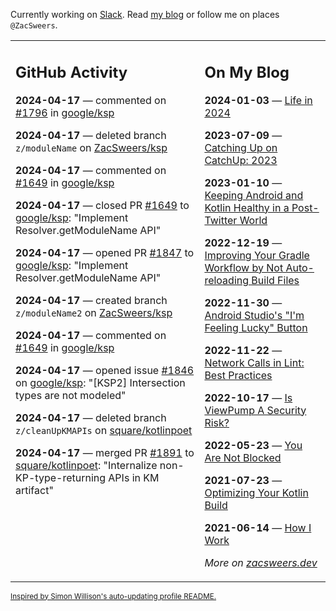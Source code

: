 Currently working on [Slack](https://slack.com/). Read [my blog](https://zacsweers.dev/) or follow me on places `@ZacSweers`.

<table><tr><td valign="top" width="60%">

## GitHub Activity
<!-- githubActivity starts -->
**2024-04-17** — commented on [#1796](https://github.com/google/ksp/pull/1796#issuecomment-2062338401) in [google/ksp](https://github.com/google/ksp)

**2024-04-17** — deleted branch `z/moduleName` on [ZacSweers/ksp](https://github.com/ZacSweers/ksp)

**2024-04-17** — commented on [#1649](https://github.com/google/ksp/pull/1649#issuecomment-2062140101) in [google/ksp](https://github.com/google/ksp)

**2024-04-17** — closed PR [#1649](https://github.com/google/ksp/pull/1649) to [google/ksp](https://github.com/google/ksp): "Implement Resolver.getModuleName API"

**2024-04-17** — opened PR [#1847](https://github.com/google/ksp/pull/1847) to [google/ksp](https://github.com/google/ksp): "Implement Resolver.getModuleName API"

**2024-04-17** — created branch `z/moduleName2` on [ZacSweers/ksp](https://github.com/ZacSweers/ksp)

**2024-04-17** — commented on [#1649](https://github.com/google/ksp/pull/1649#issuecomment-2062103206) in [google/ksp](https://github.com/google/ksp)

**2024-04-17** — opened issue [#1846](https://github.com/google/ksp/issues/1846) on [google/ksp](https://github.com/google/ksp): "[KSP2] Intersection types are not modeled"

**2024-04-17** — deleted branch `z/cleanUpKMAPIs` on [square/kotlinpoet](https://github.com/square/kotlinpoet)

**2024-04-17** — merged PR [#1891](https://github.com/square/kotlinpoet/pull/1891) to [square/kotlinpoet](https://github.com/square/kotlinpoet): "Internalize non-KP-type-returning APIs in KM artifact"
<!-- githubActivity ends -->
</td><td valign="top" width="40%">

## On My Blog
<!-- blog starts -->
**2024-01-03** — [Life in 2024](https://www.zacsweers.dev/life-in-2024/)

**2023-07-09** — [Catching Up on CatchUp: 2023](https://www.zacsweers.dev/catching-up-on-catchup-2023/)

**2023-01-10** — [Keeping Android and Kotlin Healthy in a Post-Twitter World](https://www.zacsweers.dev/keeping-android-healthy/)

**2022-12-19** — [Improving Your Gradle Workflow by Not Auto-reloading Build Files](https://www.zacsweers.dev/improving-your-workflow-by-not-auto-reloading-build-files/)

**2022-11-30** — [Android Studio's "I'm Feeling Lucky" Button](https://www.zacsweers.dev/android-studios-im-feeling-lucky-button/)

**2022-11-22** — [Network Calls in Lint: Best Practices](https://www.zacsweers.dev/network-calls-in-lint-best-practices/)

**2022-10-17** — [Is ViewPump A Security Risk?](https://www.zacsweers.dev/is-viewpump-a-security-risk/)

**2022-05-23** — [You Are Not Blocked](https://www.zacsweers.dev/you-are-not-blocked/)

**2021-07-23** — [Optimizing Your Kotlin Build](https://www.zacsweers.dev/optimizing-your-kotlin-build/)

**2021-06-14** — [How I Work](https://www.zacsweers.dev/how-i-work/)
<!-- blog ends -->
_More on [zacsweers.dev](https://zacsweers.dev/)_
</td></tr></table>

<sub><a href="https://simonwillison.net/2020/Jul/10/self-updating-profile-readme/">Inspired by Simon Willison's auto-updating profile README.</a></sub>